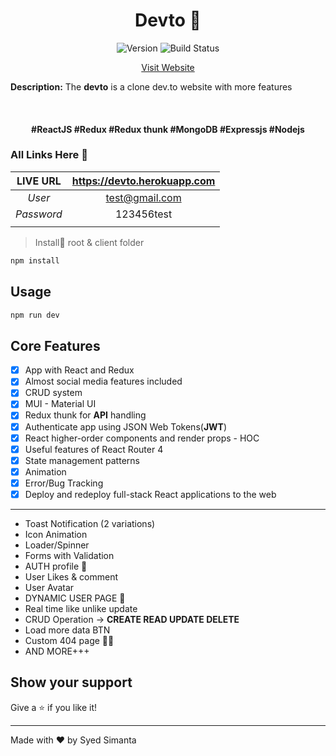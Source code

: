 <h1 align="center">Devto 👋</h1>
<p align="center">
  <img alt="Version" src="https://img.shields.io/badge/version-1.0.0-blue.svg?cacheSeconds=2592000" />
    <img src="https://camo.githubusercontent.com/e13276d25e087473204c677751e4d9b9b6ea5fbd/68747470733a2f2f7365637572652e7472617669732d63692e6f72672f61757468302f6e6f64652d6a736f6e776562746f6b656e2e7376673f6272616e63683d6d6173746572" alt="Build Status" style="max-width:100%;">
</p>
<p align="center">
<a  href="https://devto.herokuapp.com">Visit Website</a>
</p


> **Description:** The **devto** is a clone dev.to website with more features

​                 

<h4 align="center"> #ReactJS #Redux #Redux thunk #MongoDB #Expressjs #Nodejs </h4>

### All Links Here :link:

|  LIVE URL  | https://devto.herokuapp.com |
| :--------: | :-------------------------: |
|   *User*   |       test@gmail.com        |
| *Password* |         123456test          |
|            |                             |

> Install:saxophone: root & client folder

```sh
npm install
```

## Usage

```sh
npm run dev
```

## Core Features

- [x] App with React and Redux
- [x] Almost social media features included
- [x] CRUD system
- [x] MUI - Material UI
- [x] Redux thunk for **API** handling
- [x] Authenticate app using JSON Web Tokens(**JWT**)
- [x] React higher-order components and render props - HOC
- [x] Useful features of React Router 4
- [x] State management patterns
- [x] Animation 
- [x] Error/Bug Tracking
- [x] Deploy and redeploy full-stack React applications to the web

------

- Toast Notification (2 variations)
- Icon Animation
- Loader/Spinner
- Forms with Validation
- AUTH profile 🔐
- User Likes & comment
- User Avatar 
- DYNAMIC USER PAGE 🚗
- Real time like unlike update
- CRUD Operation -> **CREATE READ UPDATE DELETE**
- Load more data BTN
- Custom 404 page 🤦‍♀️
- AND MORE+++

## Show your support

Give a ⭐️ if you like it!

***
Made with ❤️ by Syed Simanta